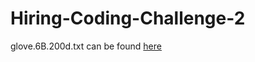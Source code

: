 # Hiring-Coding-Challenge-2

glove.6B.200d.txt can be found [here](https://www.kaggle.com/datasets/incorpes/glove6b200d)

